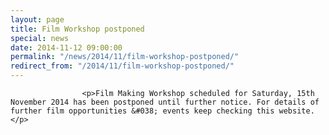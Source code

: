 ```yaml
---
layout: page
title: Film Workshop postponed
special: news
date: 2014-11-12 09:00:00
permalink: "/news/2014/11/film-workshop-postponed/"
redirect_from: "/2014/11/film-workshop-postponed/"
---
```



                    
                    <p>Film Making Workshop scheduled for Saturday, 15th November 2014 has been postponed until further notice. For details of further film opportunities &#038; events keep checking this website.</p>

                
